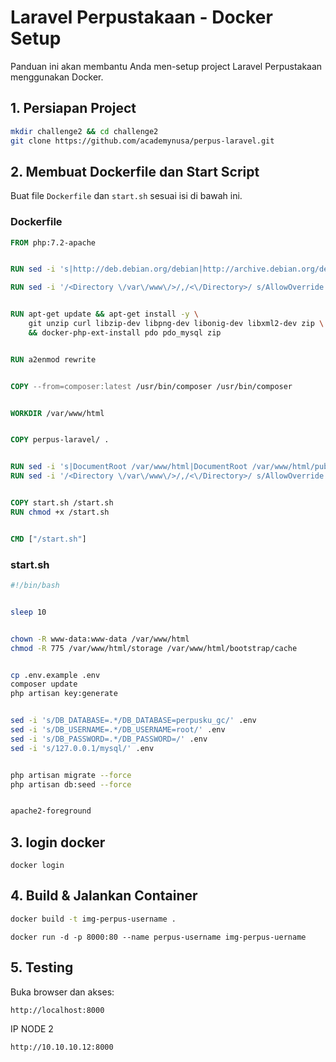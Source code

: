 # Laravel Perpustakaan - Docker Setup

Panduan ini akan membantu Anda men-setup project Laravel Perpustakaan menggunakan Docker.

## 1. Persiapan Project
```bash
mkdir challenge2 && cd challenge2
git clone https://github.com/academynusa/perpus-laravel.git
```

## 2. Membuat Dockerfile dan Start Script
Buat file `Dockerfile` dan `start.sh` sesuai isi di bawah ini.

### Dockerfile
```dockerfile
FROM php:7.2-apache


RUN sed -i 's|http://deb.debian.org/debian|http://archive.debian.org/debian|g' /etc/apt/sources.list &&     sed -i 's|http://security.debian.org/debian-security|http://archive.debian.org/debian-security|g' /etc/apt/sources.list &&     echo 'Acquire::Check-Valid-Until "false";' > /etc/apt/apt.conf.d/99no-check-valid-until

RUN sed -i '/<Directory \/var\/www\/>/,/<\/Directory>/ s/AllowOverride None/AllowOverride All/' /etc/apache2/apache2.conf


RUN apt-get update && apt-get install -y \
    git unzip curl libzip-dev libpng-dev libonig-dev libxml2-dev zip \
    && docker-php-ext-install pdo pdo_mysql zip


RUN a2enmod rewrite


COPY --from=composer:latest /usr/bin/composer /usr/bin/composer


WORKDIR /var/www/html


COPY perpus-laravel/ .


RUN sed -i 's|DocumentRoot /var/www/html|DocumentRoot /var/www/html/public|' /etc/apache2/sites-available/000-default.conf
RUN sed -i '/<Directory \/var\/www\/>/,/<\/Directory>/ s/AllowOverride None/AllowOverride All/' /etc/apache2/apache2.conf


COPY start.sh /start.sh
RUN chmod +x /start.sh


CMD ["/start.sh"]
```

### start.sh
```bash
#!/bin/bash


sleep 10


chown -R www-data:www-data /var/www/html
chmod -R 775 /var/www/html/storage /var/www/html/bootstrap/cache


cp .env.example .env
composer update
php artisan key:generate


sed -i 's/DB_DATABASE=.*/DB_DATABASE=perpusku_gc/' .env
sed -i 's/DB_USERNAME=.*/DB_USERNAME=root/' .env
sed -i 's/DB_PASSWORD=.*/DB_PASSWORD=/' .env
sed -i 's/127.0.0.1/mysql/' .env


php artisan migrate --force
php artisan db:seed --force


apache2-foreground
```
## 3. login docker
```
docker login
```
## 4. Build & Jalankan Container
```bash
docker build -t img-perpus-username .
```
```
docker run -d -p 8000:80 --name perpus-username img-perpus-uername
```

## 5. Testing
Buka browser dan akses:
```
http://localhost:8000
```
IP NODE 2
```
http://10.10.10.12:8000

